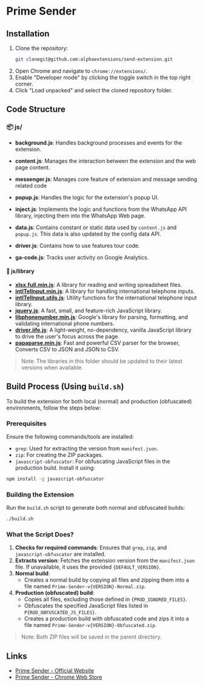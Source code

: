 # Prime Sender

## Installation

1. Clone the repository:
    ```bash
    git clonegit@github.com:alphaextensions/send-extension.git
    ```
2. Open Chrome and navigate to `chrome://extensions/`.
3. Enable "Developer mode" by clicking the toggle switch in the top right corner.
4. Click "Load unpacked" and select the cloned repository folder.

## Code Structure

### 📦 js/

- **background.js**: Handles background processes and events for the extension.
- **content.js**: Manages the interaction between the extension and the web page content.
- **messenger.js**: Manages core feature of extension and message sending related code
- **popup.js**: Handles the logic for the extension's popup UI.
- **inject.js**: Implements the logic and functions from the WhatsApp API library, injecting them into the WhatsApp Web page.

- **data.js**: Contains constant or static data used by `content.js` and `popup.js`. This data is also updated by the config data API.
- **driver.js**: Contains how to use features tour code.
- **ga-code.js**: Tracks user activity on Google Analytics.

#### 📂 js/library

- **[xlsx.full.min.js](https://cdn.sheetjs.com/xlsx-0.20.3/package/dist/xlsx.full.min.js)**: A library for reading and writing spreadsheet files.
- **[intlTelInput.min.js](https://cdnjs.com/libraries/intl-tel-input)**: A library for handling international telephone inputs.
- **[intlTelInput.utils.js](https://cdnjs.com/libraries/intl-tel-input)**: Utility functions for the international telephone input library.
- **[jquery.js](https://cdnjs.com/libraries/jquery)**: A fast, small, and feature-rich JavaScript library.
- **[libphonenumber.min.js](https://cdnjs.com/libraries/libphonenumber-js)**: Google's library for parsing, formatting, and validating international phone numbers.
- **[driver.iife.js](https://cdnjs.com/libraries/driver.js)**: A light-weight, no-dependency, vanilla JavaScript library to drive the user's focus across the page.
- **[papaparse.min.js](https://cdnjs.com/libraries/PapaParse)**: Fast and powerful CSV parser for the browser, Converts CSV to JSON and JSON to CSV.

> Note: The libraries in this folder should be updated to their latest versions when available. 

## Build Process (Using `build.sh`)

To build the extension for both local (normal) and production (obfuscated) environments, follow the steps below:

### Prerequisites

Ensure the following commands/tools are installed:

- `grep`: Used for extracting the version from `manifest.json`.
- `zip`: For creating the ZIP packages.
- `javascript-obfuscator`: For obfuscating JavaScript files in the production build. Install it using:
  
```bash
npm install -g javascript-obfuscator
```
 
### Building the Extension

Run the `build.sh` script to generate both normal and obfuscated builds:

```bash
./build.sh
```

### What the Script Does?

1. **Checks for required commands**: Ensures that `grep`, `zip`, and `javascript-obfuscator` are installed.
2. **Extracts version**: Fetches the extension version from the `manifest.json` file. If unavailable, it uses the provided `{DEFAULT_VERSION}`.
3. **Normal build**:
   - Creates a normal build by copying all files and zipping them into a file named `Prime-Sender-v{VERSION}-Normal.zip`.
4. **Production (obfuscated) build**:
   - Copies all files, excluding those defined in `{PROD_IGNORED_FILES}`.
   - Obfuscates the specified JavaScript files listed in `P{ROD_OBFUSCATED_JS_FILES}`.
   - Creates a production build with obfuscated code and zips it into a file named `Prime-Sender-v{VERSION}-Obfuscated.zip`.

> Note: Both ZIP files will be saved in the parent directory.

## Links

- [Prime Sender - Official Website](https://prime-sender.com/)  
- [Prime Sender -  Chrome Web Store](https://chromewebstore.google.com/detail/prime-sender-whatsapp-mes/klfaghfflijdgoljefdlofkoinndmpia)
